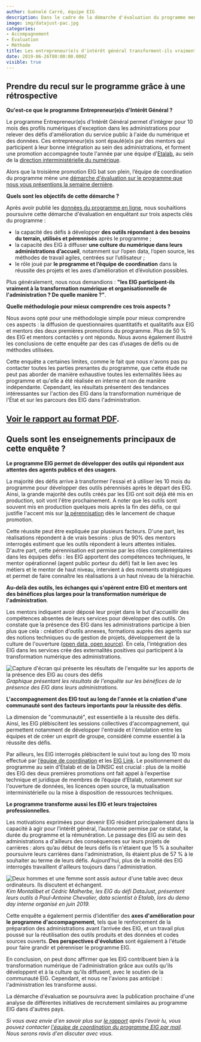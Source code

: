 ```yaml
---
author: Guénolé Carré, équipe EIG
description: Dans le cadre de la démarche d'évaluation du programme menée par l'équipe de coordination du programme EIG, nous vous présentons les résultats de l'enquête menée auprès des entrepreneur(e)s d'intérêt général (EIG) et des mentors des deux premières promotions.
image: img/datajust-pac.jpg
categories:
- Accompagnement
- Évaluation
- Méthode
title: Les entrepreneur(e)s d'intérêt général transforment-ils vraiment l'administration ? Réponses pour les promotions 1 & 2
date: 2019-06-26T00:00:00.000Z
visible: true
---
```


## Prendre du recul sur le programme grâce à une rétrospective

**Qu'est-ce que le programme Entrepreneur(e)s d'Intérêt Général ?**

Le programme Entrepreneur(e)s d'Intérêt Général permet d'intégrer pour 10 mois des profils numériques d'exception dans les administrations pour relever des défis d'amélioration du service public à l'aide du numérique et des données. Ces entrepreneur(e)s sont épaulé(e)s par des mentors qui participent à leur bonne intégration au sein des administrations, et forment une promotion accompagnée toute l'année par une équipe d'[Etalab](https://www.etalab.gouv.fr/qui-sommes-nous), au sein de la [direction interministérielle du numérique](https://numerique.gouv.fr).

Alors que la troisième promotion EIG bat son plein, l’équipe de coordination du programme mène une [démarche d'évaluation sur le programme que nous vous présentions la semaine dernière](https://entrepreneur-interet-general.etalab.gouv.fr/blog/2019/06/12/demarche-mesure-impact-eig.html). 

**Quels sont les objectifs de cette démarche ?**

Après avoir publié les [données du programme en ligne](https://entrepreneur-interet-general.etalab.gouv.fr/blog/2019/05/09/chiffres-eig), nous souhaitions poursuivre cette démarche d'évaluation en enquêtant sur trois aspects clés du programme : 
- la capacité des défis à développer **des outils répondant à des besoins du terrain, utilisés et pérennisés** après le programme ;
- la capacité des EIG à diffuser **une culture du numérique dans leurs administrations d’accueil**, notamment sur l’open data, l’open source, les méthodes de travail agiles, centrées sur l’utilisateur ;
- le rôle joué par **le programme et l’équipe de coordination** dans la réussite des projets et les axes d’amélioration et d’évolution possibles.

Plus généralement, nous nous demandions : **"les EIG participent-ils vraiment à la transformation numérique et organisationnelle de l'administration ? De quelle manière ?"**. 

**Quelle méthodologie pour mieux comprendre ces trois aspects ?**

Nous avons opté pour une méthodologie simple pour mieux comprendre ces aspects : la diffusion de questionnaires quantitatifs et qualitatifs aux EIG et mentors des deux premières promotions du programme. Plus de 50 % des EIG et mentors contactés y ont répondu. Nous avons également illustré les conclusions de cette enquête par des cas d’usages de défis ou de méthodes utilisées.

Cette enquête a certaines limites, comme le fait que nous n'avons pas pu contacter toutes les parties prenantes du programme, que cette étude ne peut pas aborder de manière exhaustive toutes les externalités liées au programme et qu'elle a été réalisée en interne et non de manière indépendante.
Cependant, les résultats présentent des tendances intéressantes sur l'action des EIG dans la transformation numérique de l'État et sur les parcours des EIG dans l'administration.

## **[Voir le rapport au format PDF](https://entrepreneur-interet-general.etalab.gouv.fr/docs/Rapport-analyse-EIG-VF.pdf)**.

## Quels sont les enseignements principaux de cette enquête ?

**Le programme EIG permet de développer des outils qui répondent aux attentes des agents publics et des usagers**.

La majorité des défis arrive à transformer l'essai et à utiliser les 10 mois du programme pour développer des outils pérennisés après le départ des EIG. Ainsi, la grande majorité des outils créés par les EIG ont soit déjà été mis en production, soit vont l'être prochainement. A noter que les outils sont souvent mis en production quelques mois après la fin des défis, ce qui justifie l'accent mis sur [la pérennisation](https://entrepreneur-interet-general.etalab.gouv.fr/blog/2019/05/20/session-perennisation-defis-eig-3.html) dès le lancement de chaque promotion. 

Cette réussite peut être expliquée par plusieurs facteurs. D'une part, les réalisations répondent à de vrais besoins : plus de 90% des mentors interrogés estiment que les outils répondent à leurs attentes initiales. D'autre part, cette pérennisation est permise par les rôles complémentaires dans les équipes défis : les EIG apportent des compétences techniques, le mentor opérationnel (agent public porteur du défi) fait le lien avec les métiers et le mentor de haut niveau, intervient à des moments stratégiques et permet de faire connaître les réalisations à un haut niveau de la hiérachie.

**Au-delà des outils, les échanges qui s'opèrent entre EIG et mentors ont des bénéfices plus larges pour la transformation numérique de l'administration**.

Les mentors indiquent avoir déposé leur projet dans le but d'accueillir des compétences absentes de leurs services pour développer des outils. On constate que la présence des EIG dans les administrations participe à bien plus que cela : création d'outils annexes, formations auprès des agents sur des notions techniques ou de gestion de projets, développement de la culture de l'ouverture ([open data, open source](https://entrepreneur-interet-general.etalab.gouv.fr/blog/2019/04/12/accompagnement-open-data-open-source.html)). En cela, l'intégration des EIG dans les services crée des externalités positives qui participent à la transformation numérique des administrations.

![Capture d'écran qui présente les résultats de l'enquête sur les apports de la présence des EIG au cours des défis](https://entrepreneur-interet-general.etalab.gouv.fr/img/blog/illustration-graphe-rapport-evaluation.png)_Graphique présentant les résultats de l'enquête sur les bénéfices de la présence des EIG dans leurs administrations._

**L'accompagnement des EIG tout au long de l'année et la création d'une communauté sont des facteurs importants pour la réussite des défis**.

La dimension de "communauté", est essentielle à la réussite des défis. Ainsi, les EIG plébiscitent les sessions collectives d'accompagnement, qui permettent notamment de développer l'entraide et l'émulation entre les équipes et de créer un esprit de groupe, considéré comme essentiel à la réussite des défis. 

Par ailleurs, les EIG interrogés plébiscitent le suivi tout au long des 10 mois effectué par [l’équipe de coordination](https://entrepreneur-interet-general.etalab.gouv.fr/accompagnement.html) et les [EIG Link](https://entrepreneur-interet-general.etalab.gouv.fr/defis/2019/eiglink.html). Le positionnement du programme au sein d'Etalab et de la DINSIC est crucial : plus de la moitié des EIG des deux premières promotions ont fait appel à l’expertise technique et juridique de membres de l’équipe d’Etalab, notamment sur l'ouverture de données, les licences open source, la mutualisation interministérielle ou la mise à disposition de ressources techniques.

**Le programme transforme aussi les EIG et leurs trajectoires professionnelles**.

Les motivations exprimées pour devenir EIG résident principalement dans la capacité à agir pour l’intérêt général, l’autonomie permise par ce statut, la durée du programme et la rémunération. Le passage des EIG au sein des administrations a d'ailleurs des conséquences sur leurs projets de carrières : alors qu’au début de leurs défis ils n'étaient que 15 % à souhaiter poursuivre leurs carrières dans l'administration, ils étaient plus de 57 % à le souhaiter au terme de leurs défis. Aujourd'hui, plus de la moitié des EIG interrogés travaillent d'ailleurs toujours dans l'administration.

![Deux hommes et une femme sont assis autour d'une table avec deux ordinateurs. Ils discutent et échangent.](/img/blog/datajust-pac.jpg)
_Kim Montalibet et Cédric Malherbe, les EIG du défi DataJust, présentent leurs outils à Paul-Antoine Chevalier, data scientist à Etalab, lors du demo day interne organisé en juin 2019._

Cette enquête a également permis d’identifier des **axes d'amélioration pour le programme d'accompagnement**, tels que le renforcement de la préparation des administrations avant l’arrivée des EIG, et un travail plus poussé sur la réutilisation des outils produits et des données et codes sources ouverts. **Des perspectives d'évolution** sont également à l'étude pour faire grandir et pérenniser le programme EIG.

En conclusion, on peut donc affirmer que les EIG contribuent bien à la transformation numérique de l'administration grâce aux outils qu'ils développent et à la culture qu'ils diffusent, avec le soutien de la communauté EIG. Cependant, et nous ne l'avions pas anticipé : l'administration les transforme aussi.

La démarche d'évaluation se poursuivra avec la publication prochaine d'une analyse de différentes initiatives de recrutement similaires au programme EIG dans d'autres pays.

_Si vous avez envie d'en savoir plus sur [le rapport](https://entrepreneur-interet-general.etalab.gouv.fr/docs/Rapport-analyse-EIG.pdf) après l'avoir lu, vous pouvez contacter [l'équipe de coordination du programme EIG par mail](mailto:entrepreneur-interet-general@data.gouv.fr). Nous serons ravis d'en discuter avec vous._
